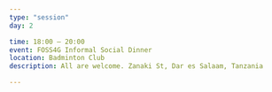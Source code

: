 ```yaml
---
type: "session"
day: 2

time: 18:00 – 20:00
event: FOSS4G Informal Social Dinner
location: Badminton Club
description: All are welcome. Zanaki St, Dar es Salaam, Tanzania

---
```

